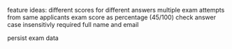 feature ideas:
different scores for different answers
multiple exam attempts from same applicants
exam score as percentage (45/100)
check answer case insensitivly
required full name and email

persist exam data
